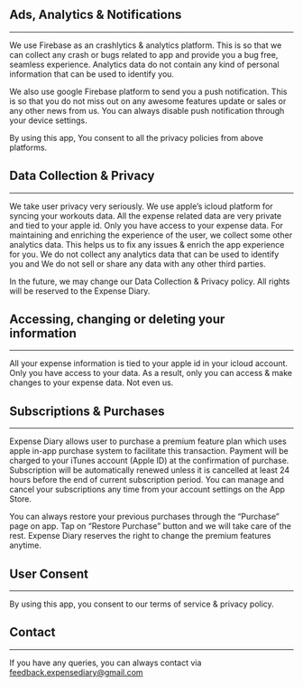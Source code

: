 
## Ads, Analytics & Notifications
----------------------------------------------------------------

We use Firebase as an crashlytics & analytics platform. This is so that we can collect any crash or bugs related to app and provide you a bug free, seamless experience. Analytics data do not contain any kind of personal information that can be used to identify you.

We also use google Firebase platform to send you a push notification. This is so that you do not miss out on any awesome features update or sales or any other news from us. You can always disable push notification through your device settings.

By using this app, You consent to all the privacy policies from above platforms.


## Data Collection & Privacy
-------------------------------------------------------

We take user privacy very seriously. We use apple’s icloud platform for syncing your workouts data. All the expense related data are very private and tied to your apple id. Only you have access to your expense data. For maintaining and enriching the experience of the user, we collect some other analytics data. This helps us to fix any issues & enrich the app experience for you. We do not collect any analytics data that can be used to identify you and We do not sell or share any data with any other third parties.

In the future, we may change our Data Collection & Privacy policy. All rights will be reserved to the Expense Diary.


## Accessing, changing or deleting your information
------------------------------------------------------------------------------------------------------

All your expense information is tied to your apple id in your icloud account. Only you have access to your data. As a result, only you can access & make changes to your expense data. Not even us.


## Subscriptions & Purchases
-------------------------------------------------------

Expense Diary allows user to purchase a premium feature plan which uses apple in-app purchase system to facilitate this transaction. Payment will be charged to your iTunes account (Apple ID) at the confirmation of purchase. Subscription will be automatically renewed unless it is cancelled at least 24 hours before the end of current subscription period. You can manage and cancel your subscriptions any time from your account settings on the App Store.

You can always restore your previous purchases through the “Purchase” page on app. Tap on “Restore Purchase” button and we will take care of the rest. Expense Diary reserves the right to change the premium features anytime.


## User Consent
------------------------------

By using this app, you consent to our terms of service & privacy policy.

## Contact
--------------------

If you have any queries, you can always contact via [feedback.expensediary@gmail.com](mailto:feedback.expensediary@gmail.com)
